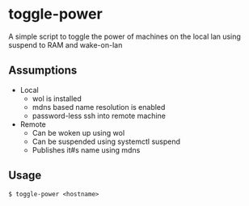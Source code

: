 
toggle-power
============

A simple script to toggle the power of machines on the local lan using
suspend to RAM and wake-on-lan


Assumptions
-----------

* Local
  - wol is installed
  - mdns based name resolution is enabled
  - password-less ssh into remote machine
* Remote
  - Can be woken up using wol
  - Can be suspended using systemctl suspend
  - Publishes it#s name using mdns


Usage
-----

    $ toggle-power <hostname>
